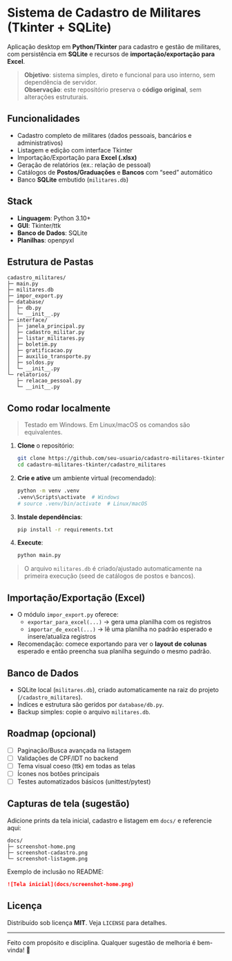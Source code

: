 # Sistema de Cadastro de Militares (Tkinter + SQLite)

Aplicação desktop em **Python/Tkinter** para cadastro e gestão de militares, com persistência em **SQLite** e recursos de **importação/exportação para Excel**.

> **Objetivo**: sistema simples, direto e funcional para uso interno, sem dependência de servidor.  
> **Observação**: este repositório preserva o **código original**, sem alterações estruturais.

## Funcionalidades
- Cadastro completo de militares (dados pessoais, bancários e administrativos)
- Listagem e edição com interface Tkinter
- Importação/Exportação para **Excel (.xlsx)**
- Geração de relatórios (ex.: relação de pessoal)
- Catálogos de **Postos/Graduações** e **Bancos** com “seed” automático
- Banco **SQLite** embutido (`militares.db`)

## Stack
- **Linguagem**: Python 3.10+  
- **GUI**: Tkinter/ttk  
- **Banco de Dados**: SQLite  
- **Planilhas**: openpyxl

## Estrutura de Pastas
```
cadastro_militares/
├─ main.py
├─ militares.db
├─ impor_export.py
├─ database/
│  ├─ db.py
│  └─ __init__.py
├─ interface/
│  ├─ janela_principal.py
│  ├─ cadastro_militar.py
│  ├─ listar_militares.py
│  ├─ boletim.py
│  ├─ gratificacao.py
│  ├─ auxilio_transporte.py
│  ├─ soldos.py
│  └─ __init__.py
└─ relatorios/
   ├─ relacao_pessoal.py
   └─ __init__.py
```

## Como rodar localmente
> Testado em Windows. Em Linux/macOS os comandos são equivalentes.

1. **Clone** o repositório:
   ```bash
   git clone https://github.com/seu-usuario/cadastro-militares-tkinter.git
   cd cadastro-militares-tkinter/cadastro_militares
   ```

2. **Crie e ative** um ambiente virtual (recomendado):
   ```bash
   python -m venv .venv
   .venv\Scripts\activate  # Windows
   # source .venv/bin/activate  # Linux/macOS
   ```

3. **Instale dependências**:
   ```bash
   pip install -r requirements.txt
   ```

4. **Execute**:
   ```bash
   python main.py
   ```

> O arquivo `militares.db` é criado/ajustado automaticamente na primeira execução (seed de catálogos de postos e bancos).

## Importação/Exportação (Excel)
- O módulo `impor_export.py` oferece:
  - `exportar_para_excel(...)` → gera uma planilha com os registros
  - `importar_de_excel(...)` → lê uma planilha no padrão esperado e insere/atualiza registros
- Recomendação: comece exportando para ver o **layout de colunas** esperado e então preencha sua planilha seguindo o mesmo padrão.

## Banco de Dados
- SQLite local (`militares.db`), criado automaticamente na raiz do projeto (`/cadastro_militares`).
- Índices e estrutura são geridos por `database/db.py`.
- Backup simples: copie o arquivo `militares.db`.

## Roadmap (opcional)
- [ ] Paginação/Busca avançada na listagem
- [ ] Validações de CPF/IDT no backend
- [ ] Tema visual coeso (ttk) em todas as telas
- [ ] Ícones nos botões principais
- [ ] Testes automatizados básicos (unittest/pytest)

## Capturas de tela (sugestão)
Adicione prints da tela inicial, cadastro e listagem em `docs/` e referencie aqui:
```
docs/
├─ screenshot-home.png
├─ screenshot-cadastro.png
└─ screenshot-listagem.png
```

Exemplo de inclusão no README:
```markdown
![Tela inicial](docs/screenshot-home.png)
```

## Licença
Distribuído sob licença **MIT**. Veja `LICENSE` para detalhes.

---

Feito com propósito e disciplina. Qualquer sugestão de melhoria é bem-vinda! 🙌
